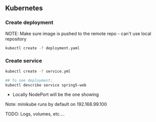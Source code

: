## Kubernetes

### Create deployment
NOTE: Make sure image is pushed to the remote repo - can't use local repository

```bash
kubectl create -f deployment.yaml
```



### Create service

```bash
kubectl create -f service.yml

## To see deployment:
kubectl describe service spring5-web
```
* Locally NodePort will be the one showing 

Note: minikube runs by default on 192.168.99.100

TODO: Logs, volumes, etc....
